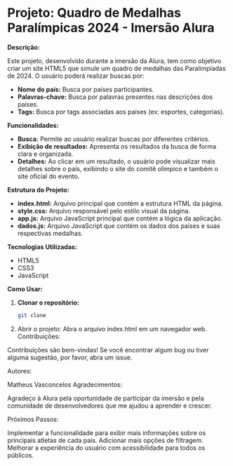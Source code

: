 # Projeto: Quadro de Medalhas Paralímpicas 2024 - Imersão Alura

**Descrição:**

Este projeto, desenvolvido durante a imersão da Alura, tem como objetivo criar um site HTML5 que simule um quadro de medalhas das Paralimpíadas de 2024. O usuário poderá realizar buscas por:

* **Nome do país:** Busca por países participantes.
* **Palavras-chave:** Busca por palavras presentes nas descrições dos países.
* **Tags:** Busca por tags associadas aos países (ex: esportes, categorias).

**Funcionalidades:**

* **Busca:** Permite ao usuário realizar buscas por diferentes critérios.
* **Exibição de resultados:** Apresenta os resultados da busca de forma clara e organizada.
* **Detalhes:** Ao clicar em um resultado, o usuário pode visualizar mais detalhes sobre o país, exibindo o site do comitê olímpico e também o site oficial do evento.

**Estrutura do Projeto:**

* **index.html:** Arquivo principal que contém a estrutura HTML da página.
* **style.css:** Arquivo responsável pelo estilo visual da página.
* **app.js:** Arquivo JavaScript principal que contém a lógica da aplicação.
* **dados.js:** Arquivo JavaScript que contém os dados dos países e suas respectivas medalhas.

**Tecnologias Utilizadas:**

* HTML5
* CSS3
* JavaScript

**Como Usar:**

1. **Clonar o repositório:**
   ```bash
   git clone
2. Abrir o projeto: Abra o arquivo index.html em um navegador web.
Contribuições:

Contribuições são bem-vindas! Se você encontrar algum bug ou tiver alguma sugestão, por favor, abra um issue.   


Autores:

Matheus Vasconcelos
Agradecimentos:

Agradeço à Alura pela oportunidade de participar da imersão e pela comunidade de desenvolvedores que me ajudou a aprender e crescer.

Próximos Passos:

Implementar a funcionalidade para exibir mais informações sobre os principais atletas de cada país.
Adicionar mais opções de filtragem.
Melhorar a experiência do usuário com acessibilidade para todos os públicos.
